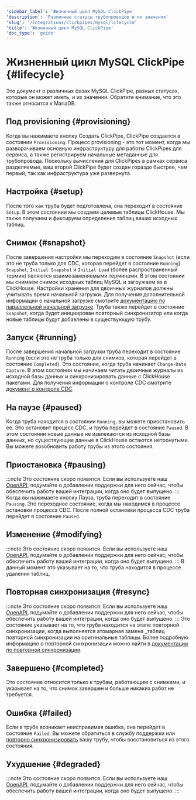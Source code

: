```yaml
---
'sidebar_label': 'Жизненный цикл MySQL ClickPipe'
'description': 'Различные статусы трубопроводов и их значения'
'slug': '/integrations/clickpipes/mysql/lifecycle'
'title': 'Жизненный цикл MySQL ClickPipe'
'doc_type': 'guide'
---
```

# Жизненный цикл MySQL ClickPipe {#lifecycle}

Это документ о различных фазах MySQL ClickPipe, разных статусах, которые он может иметь, и их значении. Обратите внимание, что это также относится к MariaDB.

## Под provisioning {#provisioning}

Когда вы нажимаете кнопку Создать ClickPipe, ClickPipe создается в состоянии `Provisioning`. Процесс provisioning - это тот момент, когда мы разворачиваем основную инфраструктуру для работы ClickPipes для сервиса, а также регистрируем начальные метаданные для трубопровода. Поскольку вычисления для ClickPipes в рамках сервиса разделяемые, ваш второй ClickPipe будет создан гораздо быстрее, чем первый, так как инфраструктура уже развернута.

## Настройка {#setup}

После того как труба будет подготовлена, она переходит в состояние `Setup`. В этом состоянии мы создаем целевые таблицы ClickHouse. Мы также получаем и фиксируем определения таблиц ваших исходных таблиц.

## Снимок {#snapshot}

После завершения настройки мы переходим в состояние `Snapshot` (если это не труба только для CDC, которая перейдет в состояние `Running`). `Snapshot`, `Initial Snapshot` и `Initial Load` (более распространенный термин) являются взаимозаменяемыми терминами. В этом состоянии мы снимаем снимок исходных таблиц MySQL и загружаем их в ClickHouse. Настройки хранения для двоичных журналов должны учитывать время начальной загрузки. Для получения дополнительной информации о начальной загрузке смотрите [документацию по параллельной начальной загрузке](./parallel_initial_load). Труба также перейдет в состояние `Snapshot`, когда будет инициирован повторный синхронизатор или когда новые таблицы будут добавлены в существующую трубу.

## Запуск {#running}

После завершения начальной загрузки труба переходит в состояние `Running` (если это не труба только для снимков, которая перейдет в состояние `Completed`). Это состояние, когда труба начинает `Change-Data Capture`. В этом состоянии мы начинаем читать двоичные журналы из исходной базы данных и синхронизировать данные с ClickHouse пакетами. Для получения информации о контроле CDC смотрите [документ о контроле CDC](./sync_control).

## На паузе {#paused}

Когда труба находится в состоянии `Running`, вы можете приостановить её. Это остановит процесс CDC, и труба перейдет в состояние `Paused`. В этом состоянии новые данные не извлекаются из исходной базы данных, но существующие данные в ClickHouse остаются нетронутыми. Вы можете возобновить работу трубы из этого состояния.

## Приостановка {#pausing}

:::note
Это состояние скоро появится. Если вы используете наш [OpenAPI](https://clickhouse.com/docs/cloud/manage/openapi), подумайте о добавлении поддержки для него сейчас, чтобы обеспечить работу вашей интеграции, когда оно будет выпущено.
:::
Когда вы нажимаете кнопку Пауза, труба переходит в состояние `Pausing`. Это переходное состояние, когда мы находимся в процессе остановки процесса CDC. После полной остановки процесса CDC труба перейдет в состояние `Paused`.

## Изменение {#modifying}
:::note
Это состояние скоро появится. Если вы используете наш [OpenAPI](https://clickhouse.com/docs/cloud/manage/openapi), подумайте о добавлении поддержки для него сейчас, чтобы обеспечить работу вашей интеграции, когда оно будет выпущено.
:::
В данный момент это указывает на то, что труба находится в процессе удаления таблиц.

## Повторная синхронизация {#resync}
:::note
Это состояние скоро появится. Если вы используете наш [OpenAPI](https://clickhouse.com/docs/cloud/manage/openapi), подумайте о добавлении поддержки для него сейчас, чтобы обеспечить работу вашей интеграции, когда оно будет выпущено.
:::
Это состояние указывает на то, что труба находится на этапе повторной синхронизации, когда выполняется атомарная замена _таблиц повторной синхронизации на оригинальные таблицы. Более подробную информацию о повторной синхронизации можно найти в [документации по повторной синхронизации](./resync).

## Завершено {#completed}

Это состояние относится только к трубам, работающим с снимками, и указывает на то, что снимок завершен и больше никаких работ не требуется.

## Ошибка {#failed}

Если в трубе возникает неисправимая ошибка, она перейдет в состояние `Failed`. Вы можете обратиться в службу поддержки или [повторно синхронизировать](./resync) вашу трубу, чтобы восстановиться из этого состояния.

## Ухудшение {#degraded}

:::note
Это состояние скоро появится. Если вы используете наш [OpenAPI](https://clickhouse.com/docs/cloud/manage/openapi), подумайте о добавлении поддержки для него сейчас, чтобы обеспечить работу вашей интеграции, когда оно будет выпущено.
:::